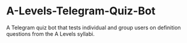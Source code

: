 # A-Levels-Telegram-Quiz-Bot
A Telegram quiz bot that tests individual and group users on definition questions from the A Levels syllabi.
